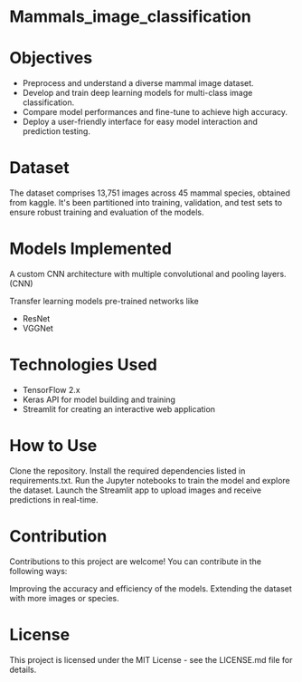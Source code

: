 # Mammals_image_classification




# Objectives

- Preprocess and understand a diverse mammal image dataset.
- Develop and train deep learning models for multi-class image classification.
- Compare model performances and fine-tune to achieve high accuracy.
- Deploy a user-friendly interface for easy model interaction and prediction testing.



# Dataset

The dataset comprises 13,751 images across 45 mammal species, obtained from kaggle. It's been partitioned into training, validation, and test sets to ensure robust training and evaluation of the models.

# Models Implemented

A custom CNN architecture with multiple convolutional and pooling layers.(CNN)

Transfer learning models pre-trained networks like
- ResNet
- VGGNet

# Technologies Used

- TensorFlow 2.x
- Keras API for model building and training
- Streamlit for creating an interactive web application



# How to Use

Clone the repository.
Install the required dependencies listed in requirements.txt.
Run the Jupyter notebooks to train the model and explore the dataset.
Launch the Streamlit app to upload images and receive predictions in real-time.

# Contribution

 Contributions to this project are welcome! You can contribute in the following ways:

Improving the accuracy and efficiency of the models.
Extending the dataset with more images or species.

# License

This project is licensed under the MIT License - see the LICENSE.md file for details.
